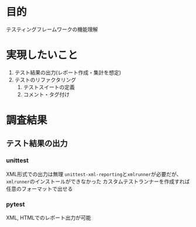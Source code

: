 # 目的
テスティングフレームワークの機能理解

# 実現したいこと
1. テスト結果の出力(レポート作成・集計を想定)
2. テストのリファクタリング
    1. テストスイートの定義
    2. コメント・タグ付け

# 調査結果
## テスト結果の出力
### unittest
XML形式での出力は無理
    `unittest-xml-reporting`と`xmlrunner`が必要だが、`xmlrunner`のインストールができなかった
カスタムテストランナーを作成すれば任意のフォーマットで出せる

### pytest
XML, HTMLでのレポート出力が可能
